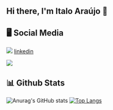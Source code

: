 ## Hi there, I'm Italo Araújo :wave:	


## :desktop_computer: Social Media 	
<img src="https://img.icons8.com/ios-filled/50/000000/linkedin-circled--v1.png"/> [linkedin](https://www.linkedin.com/in/%C3%ADtalo-ara%C3%BAjo-652007177/)

<img src="https://img.icons8.com/ios-filled/50/000000/twitter-circled--v2.png"/>


## :bar_chart:	 Github Stats
![Anurag's GitHub stats](https://github-readme-stats.vercel.app/api?username=ItaloAraujoo&show_icons=true&theme=radical)
[![Top Langs](https://github-readme-stats.vercel.app/api/top-langs/?username=ItaloAraujoo&show_icons=true&theme=radical)](https://github.com/ItaloAraujoo/github-readme-stats)


